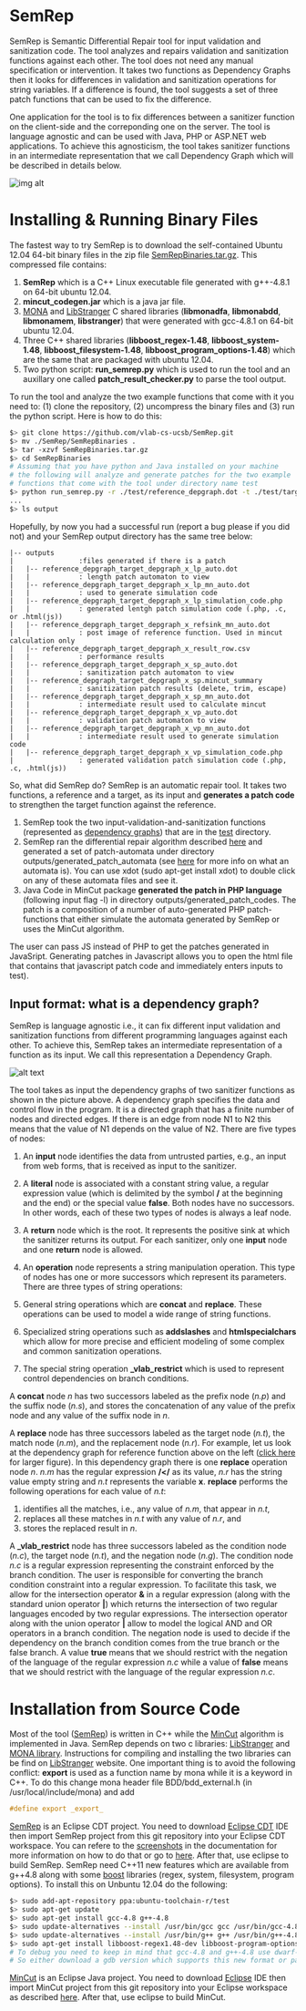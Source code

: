 SemRep
=========
SemRep is Semantic Differential Repair tool for input validation and sanitization code. The tool analyzes and repairs validation and sanitization functions against each other. The tool does not need any manual specification or intervention. It takes two functions as Dependency Graphs then it looks for differences in validation and sanitization operations for string variables. If a difference is found, the tool suggests a set of three patch functions that can be used to fix the difference.

One application for the tool is to fix differences between a sanitizer function on the client-side and the correponding one on the server. The tool is language agnostic and can be used with Java, PHP or ASP.NET web applications. To achieve this agnosticism, the tool takes sanitizer functions in an intermediate representation that we call Dependency Graph which will be described in details below.

![img alt](Docs/arch.png)

Installing & Running Binary Files
======================================
The fastest way to try SemRep is to download the self-contained Ubuntu 12.04 64-bit binary files in the zip file [SemRepBinaries.tar.gz](SemRepBinaries.tar.gz). This compressed file contains: 

1. **SemRep** which is a C++ Linux executable file generated with g++-4.8.1 on 64-bit ubuntu 12.04.
2. **mincut_codegen.jar** which is a java jar file.
3. [MONA](http://www.brics.dk/mona/) and [LibStranger](http://github.com/vlab-cs-ucsb/LibStranger) C shared libraries (**libmonadfa**, **libmonabdd**, **libmonamem**, **libstranger**) that were generated with gcc-4.8.1 on 64-bit ubuntu 12.04.
4. Three C++ shared libraries (**libboost\_regex-1.48**, **libboost\_system-1.48**, **libboost\_filesystem-1.48**, **libboost\_program\_options-1.48**) which are the same that are packaged with ubuntu 12.04.
5. Two python script: **run\_semrep.py** which is used to run the tool and an auxillary one called **patch\_result\_checker.py** to parse the tool output.

To run the tool and analyze the two example functions that come with it you need to: (1) clone the repository, (2) uncompress the binary files and (3) run the python script. Here is how to do this:
```bash
$> git clone https://github.com/vlab-cs-ucsb/SemRep.git
$> mv ./SemRep/SemRepBinaries .
$> tar -xzvf SemRepBinaries.tar.gz
$> cd SemRepBinaries
# Assuming that you have python and Java installed on your machine 
# the following will analyze and generate patches for the two example
# functions that come with the tool under directory name test
$> python run_semrep.py -r ./test/reference_depgraph.dot -t ./test/target_depgraph.dot -l PHP -f x
...
$> ls output
```
Hopefully, by now you had a successful run (report a bug please if you did not) and your SemRep output directory
has the same tree below:
```
|-- outputs
|                :files generated if there is a patch
|   |-- reference_depgraph_target_depgraph_x_lp_auto.dot
|   |            : length patch automaton to view
|   |-- reference_depgraph_target_depgraph_x_lp_mn_auto.dot
|   |            : used to generate simulation code
|   |-- reference_depgraph_target_depgraph_x_lp_simulation_code.php
|   |            : generated lentgh patch simulation code (.php, .c, or .html(js))
|   |-- reference_depgraph_target_depgraph_x_refsink_mn_auto.dot
|   |            : post image of reference function. Used in mincut calculation only
|   |-- reference_depgraph_target_depgraph_x_result_row.csv
|   |            : performance results
|   |-- reference_depgraph_target_depgraph_x_sp_auto.dot
|   |            : sanitization patch automaton to view
|   |-- reference_depgraph_target_depgraph_x_sp.mincut_summary
|   |            : sanitization patch results (delete, trim, escape)
|   |-- reference_depgraph_target_depgraph_x_sp_mn_auto.dot
|   |            : intermediate result used to calculate mincut
|   |-- reference_depgraph_target_depgraph_x_vp_auto.dot
|   |            : validation patch automaton to view
|   |-- reference_depgraph_target_depgraph_x_vp_mn_auto.dot
|   |            : intermediate result used to generate simulation code
|   |-- reference_depgraph_target_depgraph_x_vp_simulation_code.php
|                : generated validation patch simulation code (.php, .c, .html(js))
```
So, what did SemRep do? SemRep is an automatic repair tool. It takes two functions, a reference and a target, as its input and **generates a patch code** to strengthen the target function against the reference.

1. SemRep took the two input-validation-and-sanitization functions (represented as [dependency graphs]()) that are in the [test](SemRep/test) directory.
2. SemRep ran the differential repair algorithm described [here](Docs/issta14_paper.pdf) and generated a set of patch-automata under directory outputs/generated\_patch\_automata (see [here](http://en.wikipedia.org/wiki/Deterministic_finite_automaton) for more info on what an automata is). You can use xdot (sudo apt-get install xdot) to double click on any of these automata files and see it.
3. Java Code in MinCut package **generated the patch in PHP language** (following input flag -l) in directory outputs/generated\_patch\_codes. The patch is a composition of a number of auto-generated PHP patch-functions that either simulate the automata generated by SemRep or uses the MinCut algorithm.

The user can pass JS instead of PHP to get the patches generated in JavaSript. Generating patches in Javascript allows you to open the html file that contains that javascript patch code and immediately enters inputs to test).

Input format: what is a dependency graph?
-----------------------------------------
SemRep is language agnostic i.e., it can fix different input validation 
and sanitization functions from different programming languages against
each other. To achieve this, SemRep takes an intermediate representation
of a function as its input. We call this representation a Dependency Graph.

![alt text](Docs/depgraphs/depgraphs.png)

The tool takes as input the dependency graphs of two sanitizer functions as
shown in the picture above. 
A dependency graph specifies the data and control flow in the program.
It is a directed graph that has a finite number of nodes and directed edges. 
If there is an edge from node N1 to N2 this means that the value of N1 
depends on the value of N2.
There are five types of nodes:

1. An **input** node identifies the data from untrusted parties, e.g., an input from web forms, that is received as input to the sanitizer.
2. A **literal** node is associated with a constant string value, a regular expression value (which is delimited by the symbol **/** at the beginning and the end) or the special value **false**. Both nodes have no successors. In other words, each of these two types of nodes is always a leaf node.
3. A **return** node which is the root. It represents the positive sink at which the sanitizer returns its output. For each sanitizer, only one **input** node and one **return** node is allowed.
4. An **operation** node represents a string manipulation operation. This type of nodes has one or more successors which represent its parameters. There are three types of string operations: 

  1. General string operations which are **concat** and **replace**. These operations can be used to model a wide range of string functions.
  2. Specialized string operations such as **addslashes** and **htmlspecialchars** which allow for more precise and efficient modeling of some complex and common sanitization operations.
  3. The special string operation **\_vlab\_restrict** which is used to represent control dependencies on branch conditions.

A **concat** node *n* has two successors labeled as the prefix node (*n.p*) and the suffix node (*n.s*), and stores the concatenation of any value of the prefix node and any value of the suffix node in *n*. 

A **replace** node has three successors labeled as the target node (*n.t*), the match node (*n.m*), and the replacement node (*n.r*). For example, let us look at the dependency graph for reference function above on the left ([click here](Docs/depgraphs/refdepgraph.png) for larger figure). In this dependency graph there is one **replace** operation node *n*. *n.m* has the regular expression **/</** as its value, *n.r* has the string value empty string and *n.t* represents the variable **x**.
**replace** performs the following operations for each value of *n.t*: 

1. identifies all the matches, i.e., any value of *n.m*, that appear in *n.t*, 
2. replaces all these matches in *n.t* with any value of *n.r*, and 
3. stores the replaced result in *n*.     

A **\_vlab\_restrict** node has three successors labeled as the condition node (*n.c*), the target node (*n.t*), and the negation node (*n.g*). The condition node *n.c* is a regular expression representing the constraint enforced by the branch condition. The user is responsible for converting the branch condition constraint into a regular expression. To facilitate this task, we allow for the intersection operator **&** in a regular expression (along with the standard union operator **|**) which returns the intersection of two regular languages encoded by two regular expressions. The intersection operator along with the union operator **|** allow to model the logical AND and OR operators in a branch condition. The negation node is used to decide if the dependency on the branch condition comes from the true branch or the false branch. A value **true** means that we should restrict with the negation of the language of the regular expression *n.c* while a value of **false** means that we should restrict with the language of the regular expression *n.c*.

Installation from Source Code
=============================
Most of the tool ([SemRep](SemRep)) is written in C++ while the [MinCut](MinCut) algorithm is implemented in Java.
SemRep depends on two c libraries: [LibStranger](https://github.com/vlab-cs-ucsb/LibStranger) and
[MONA library](http://www.brics.dk/mona/index.html). Instructions for compiling and installing the two libraries
can be find on [LibStranger](https://github.com/vlab-cs-ucsb/LibStranger) website. One important thing is 
to avoid the following conflict: **export** is used as a function name by mona while it is a keyword in C++.
To do this change mona header file BDD/bdd_external.h (in /usr/local/include/mona) and add 
```c
#define export _export_
```

[SemRep](SemRep) is an Eclipse CDT project. You need to download 
[Eclipse CDT](http://www.eclipse.org/cdt/downloads.php) IDE then import SemRep project from this git repository
into your Eclipse CDT workspace. You can refere to the [screenshots](Docs/SrcShots) in the documentation for more information on how to do that or go to
[here](http://wiki.eclipse.org/EGit/User_Guide#Starting_from_existing_Git_Repositories).
After that, use eclipse to build SemRep.
SemRep need C++11 new features which are available from g++4.8 along with some [boost](www.boost.org) libraries (regex, system, filesystem, program options). To install this on Unbuntu 12.04 do the following:
```bash
$> sudo add-apt-repository ppa:ubuntu-toolchain-r/test
$> sudo apt-get update
$> sudo apt-get install gcc-4.8 g++-4.8
$> sudo update-alternatives --install /usr/bin/gcc gcc /usr/bin/gcc-4.8 50
$> sudo update-alternatives --install /usr/bin/g++ g++ /usr/bin/g++-4.8 50
$> sudo apt-get install libboost-regex1.48-dev libboost-program-options1.48-dev libboost-filesystem1.48-dev
# To debug you need to keep in mind that gcc-4.8 and g++-4.8 use dwarf-4 as debugging format by default.
# So either download a gdb version which supports this new format or pass option -dwarf-2 along with -g to gcc.
```

[MinCut](MinCut) is an Eclipse Java project. You need to download 
[Eclipse](http://www.eclipse.org/downloads/) IDE then import MinCut project from this git repository
into your Eclipse workspace as described
[here](http://wiki.eclipse.org/EGit/User_Guide#Starting_from_existing_Git_Repositories). After that, use eclipse to build MinCut.


